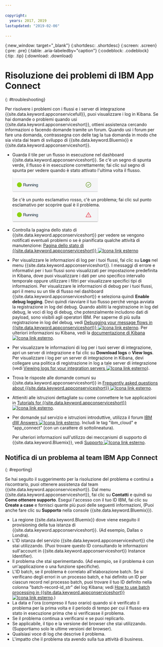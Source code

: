 ```yaml
---

copyright:
  years: 2017, 2019
lastupdated: "2019-02-06"

---
```


{:new_window: target="_blank"}
{:shortdesc: .shortdesc}
{:screen: .screen}
{:pre: .pre}
{:table: .aria-labeledby="caption"}
{:codeblock: .codeblock}
{:tip: .tip} 
{:download: .download}


# Risoluzione dei problemi di IBM App Connect
{: #troubleshooting}

Per risolvere i problemi con i flussi e i server di integrazione {{site.data.keyword.appconservicefull}}, puoi visualizzare i log in Kibana. Se hai domande o problemi quando usi {{site.data.keyword.appconserviceshort}}, ottieni assistenza cercando informazioni o facendo domande tramite un forum. Quando usi i forum per fare una domanda, contrassegna con delle tag la tua domanda in modo che sia vista dai team di sviluppo di {{site.data.keyword.Bluemix}} e {{site.data.keyword.appconserviceshort}}.

-   Guarda il tile per un flusso in esecuzione nel dashboard {{site.data.keyword.appconserviceshort}}. Se c'è un segno di spunta verde, il flusso è in esecuzione correttamente; fai clic sul segno di spunta per vedere quando è stato attivato l'ultima volta il flusso.

    ![Acquisizione di schermo che mostra che un flusso è in esecuzione correttamente](/images/SuccessfulFlow.jpg)

    Se c'è un punto esclamativo rosso, c'è un problema; fai clic sul punto esclamativo per scoprire qual è il problema. ![Acquisizione di schermo che mostra che un flusso ha un problema](/images/ErroredFlow.jpg)

-   Controlla la pagina dello stato di {{site.data.keyword.appconserviceshort}} per vedere se vengono notificati eventuali problemi o se è pianificata qualche attività di manutenzione: [Pagina dello stato di {{site.data.keyword.appconserviceshort}} ![Icona link esterno](../../icons/launch-glyph.svg "Icona link esterno")](https://developer.ibm.com/integration/docs/app-connect/app-connect-status/)
-   Per visualizzare le informazioni di log per i tuoi flussi, fai clic su **Logs** nel menu {{site.data.keyword.appconserviceshort}}. I messaggi di errore e informativi per i tuoi flussi sono visualizzati per impostazione predefinita in Kibana, dove puoi visualizzare i dati per uno specifico intervallo temporale oppure utilizzare i filtri per visualizzare specifici tipi di informazioni. Per visualizzare le informazioni di debug per i tuoi flussi, apri il menu su un tile di flusso nel dashboard {{site.data.keyword.appconserviceshort}} e seleziona quindi **Enable debug logging**.  Devi quindi riavviare il tuo flusso perché venga avviata la registrazione in log del debug. Quando abiliti la registrazione in log del debug, le voci di log di debug, che potenzialmente includono dati di payload, sono visibili agli operatori IBM. Per saperne di più sulla registrazione in log del debug, vedi [Debugging your message flows in {{site.data.keyword.appconserviceshort}} ![Icona link esterno](../../icons/launch-glyph.svg "Icona link esterno")](https://developer.ibm.com/integration/docs/app-connect/tutorials-for-ibm-app-connect/debugging-message-flows-ibm-app-connect/).  Per ulteriori informazioni su Kibana, vedi la [documentazione di Kibana ![Icona link esterno](../../icons/launch-glyph.svg "Icona link esterno")](https://www.elastic.co/guide/en/kibana/4.0/discover.html).
-   Per visualizzare le informazioni di log per i tuoi server di integrazione, apri un server di integrazione e fai clic su **Download logs** o **View logs**.  Per visualizzare i log per un server di integrazione in Kibana, devi collegare una politica di registrazione in log a tale server di integrazione (vedi [Viewing logs for your integration servers ![Icona link esterno](../../icons/launch-glyph.svg "Icona link esterno")](https://developer.ibm.com/integration/docs/app-connect/tutorials-for-ibm-app-connect/running-your-ibm-integration-bus-solutions-in-ibm-app-connect-enterprise-beta-plan/viewing-logs-for-your-integration-servers-in-app-connect-enterprise-beta)).
-   Trova le risposte alle domande comuni su {{site.data.keyword.appconserviceshort}} in [Frequently asked questions about {{site.data.keyword.appconserviceshort}} ![Icona link esterno](../../icons/launch-glyph.svg "Icona link esterno")](https://developer.ibm.com/integration/docs/app-connect/faq/).
-   Attieniti alle istruzioni dettagliate su come connettere le tue applicazioni in [Tutorials for {{site.data.keyword.appconserviceshort}} ![Icona link esterno](../../icons/launch-glyph.svg "Icona link esterno")](https://developer.ibm.com/integration/docs/app-connect/tutorials-for-ibm-app-connect/).
-   Per domande sul servizio e istruzioni introduttive, utilizza il forum [IBM dW Answers ![Icona link esterno](../../icons/launch-glyph.svg "Icona link esterno")](https://developer.ibm.com/answers/topics/app_connect). Includi le tag "ibm_cloud" e "app_connect" (con un carattere di sottolineatura).

    Per ulteriori informazioni sull'utilizzo dei meccanismi di supporto di {{site.data.keyword.Bluemix}}, vedi [Supporto ![Icona link esterno](../../icons/launch-glyph.svg "Icona link esterno")](https://cloud.ibm.com/unifiedsupport/supportcenter).

## Notifica di un problema al team IBM App Connect
{: #reporting}

Se hai seguito il suggerimento per la risoluzione del problema e continui a riscontrarlo, puoi ottenere assistenza dal team {{site.data.keyword.appconserviceshort}}.  Dal menu {{site.data.keyword.appconserviceshort}}, fai clic su **Contatti** e quindi su **Come ottenere supporto**.  Esegui l'accesso con il tuo ID IBM, fai clic su **Create a case** e fornisci quante più puoi delle seguenti informazioni, (Puoi anche fare clic su **Supporto** nella console {{site.data.keyword.Bluemix}}). 

* La regione {{site.data.keyword.Bluemix}} dove viene eseguito il provisioning della tua istanza di {{site.data.keyword.appconserviceshort}}. (Ad esempio, Dallas o Londra).
* L'ID istanza del servizio {{site.data.keyword.appconserviceshort}} che stai utilizzando. (Puoi trovare questo ID consultando le informazioni sull'account in {{site.data.keyword.appconserviceshort}} Instance Identifier).
* Il problema che stai sperimentando. (Ad esempio, se il problema è con un'applicazione o una funzione specifiche).
* L'ID batch, se il problema è correlato all'elaborazione batch. Se si verificano degli errori in un processo batch, e hai definito un ID per ciascun record nel processo batch, puoi trovare il tuo ID definito nella colonna "batch-record-id_str" del log Kibana; vedi [How to use batch processing in {{site.data.keyword.appconserviceshort}} ![Icona link esterno](../../icons/launch-glyph.svg "Icona link esterno")](https://developer.ibm.com/integration/docs/app-connect/toolbox-utilities/how-to-use-batch-processing-in-ibm-app-connect/).)
* La data e l'ora (compreso il fuso orario) quando si è verificato il problema per la prima volta e il periodo di tempo per cui il flusso era stato in esecuzione prima che si verificasse il problema.
* Se il problema continua a verificarsi e se puoi replicarlo.
* Se applicabile, il tipo e la versione del browser che stai utilizzando. (Supportiamo solo le ultime versioni del browser).
* Qualsiasi voce di log che descrive il problema.
* L'impatto che il problema sta avendo sulla tua attività di business.
